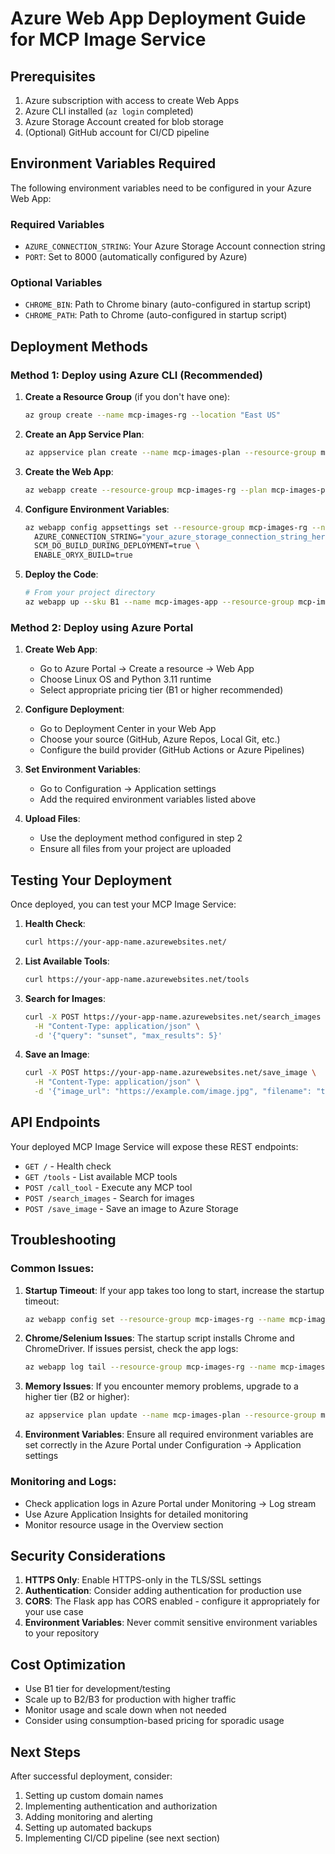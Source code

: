 # Azure Web App Deployment Guide for MCP Image Service

## Prerequisites

1. Azure subscription with access to create Web Apps
2. Azure CLI installed (`az login` completed)
3. Azure Storage Account created for blob storage
4. (Optional) GitHub account for CI/CD pipeline

## Environment Variables Required

The following environment variables need to be configured in your Azure Web App:

### Required Variables
- `AZURE_CONNECTION_STRING`: Your Azure Storage Account connection string
- `PORT`: Set to 8000 (automatically configured by Azure)

### Optional Variables
- `CHROME_BIN`: Path to Chrome binary (auto-configured in startup script)
- `CHROME_PATH`: Path to Chrome (auto-configured in startup script)

## Deployment Methods

### Method 1: Deploy using Azure CLI (Recommended)

1. **Create a Resource Group** (if you don't have one):
   ```bash
   az group create --name mcp-images-rg --location "East US"
   ```

2. **Create an App Service Plan**:
   ```bash
   az appservice plan create --name mcp-images-plan --resource-group mcp-images-rg --sku B1 --is-linux
   ```

3. **Create the Web App**:
   ```bash
   az webapp create --resource-group mcp-images-rg --plan mcp-images-plan --name mcp-images-app --runtime "PYTHON|3.11" --startup-file "startup.sh"
   ```

4. **Configure Environment Variables**:
   ```bash
   az webapp config appsettings set --resource-group mcp-images-rg --name mcp-images-app --settings \
     AZURE_CONNECTION_STRING="your_azure_storage_connection_string_here" \
     SCM_DO_BUILD_DURING_DEPLOYMENT=true \
     ENABLE_ORYX_BUILD=true
   ```

5. **Deploy the Code**:
   ```bash
   # From your project directory
   az webapp up --sku B1 --name mcp-images-app --resource-group mcp-images-rg --location "East US"
   ```

### Method 2: Deploy using Azure Portal

1. **Create Web App**:
   - Go to Azure Portal → Create a resource → Web App
   - Choose Linux OS and Python 3.11 runtime
   - Select appropriate pricing tier (B1 or higher recommended)

2. **Configure Deployment**:
   - Go to Deployment Center in your Web App
   - Choose your source (GitHub, Azure Repos, Local Git, etc.)
   - Configure the build provider (GitHub Actions or Azure Pipelines)

3. **Set Environment Variables**:
   - Go to Configuration → Application settings
   - Add the required environment variables listed above

4. **Upload Files**:
   - Use the deployment method configured in step 2
   - Ensure all files from your project are uploaded

## Testing Your Deployment

Once deployed, you can test your MCP Image Service:

1. **Health Check**:
   ```bash
   curl https://your-app-name.azurewebsites.net/
   ```

2. **List Available Tools**:
   ```bash
   curl https://your-app-name.azurewebsites.net/tools
   ```

3. **Search for Images**:
   ```bash
   curl -X POST https://your-app-name.azurewebsites.net/search_images \
     -H "Content-Type: application/json" \
     -d '{"query": "sunset", "max_results": 5}'
   ```

4. **Save an Image**:
   ```bash
   curl -X POST https://your-app-name.azurewebsites.net/save_image \
     -H "Content-Type: application/json" \
     -d '{"image_url": "https://example.com/image.jpg", "filename": "test-image"}'
   ```

## API Endpoints

Your deployed MCP Image Service will expose these REST endpoints:

- `GET /` - Health check
- `GET /tools` - List available MCP tools
- `POST /call_tool` - Execute any MCP tool
- `POST /search_images` - Search for images
- `POST /save_image` - Save an image to Azure Storage

## Troubleshooting

### Common Issues:

1. **Startup Timeout**: If your app takes too long to start, increase the startup timeout:
   ```bash
   az webapp config set --resource-group mcp-images-rg --name mcp-images-app --startup-file "startup.sh" --startup-timeout 120
   ```

2. **Chrome/Selenium Issues**: The startup script installs Chrome and ChromeDriver. If issues persist, check the app logs:
   ```bash
   az webapp log tail --resource-group mcp-images-rg --name mcp-images-app
   ```

3. **Memory Issues**: If you encounter memory problems, upgrade to a higher tier (B2 or higher):
   ```bash
   az appservice plan update --name mcp-images-plan --resource-group mcp-images-rg --sku B2
   ```

4. **Environment Variables**: Ensure all required environment variables are set correctly in the Azure Portal under Configuration → Application settings

### Monitoring and Logs:

- Check application logs in Azure Portal under Monitoring → Log stream
- Use Azure Application Insights for detailed monitoring
- Monitor resource usage in the Overview section

## Security Considerations

1. **HTTPS Only**: Enable HTTPS-only in the TLS/SSL settings
2. **Authentication**: Consider adding authentication for production use
3. **CORS**: The Flask app has CORS enabled - configure it appropriately for your use case
4. **Environment Variables**: Never commit sensitive environment variables to your repository

## Cost Optimization

- Use B1 tier for development/testing
- Scale up to B2/B3 for production with higher traffic
- Monitor usage and scale down when not needed
- Consider using consumption-based pricing for sporadic usage

## Next Steps

After successful deployment, consider:
1. Setting up custom domain names
2. Implementing authentication and authorization
3. Adding monitoring and alerting
4. Setting up automated backups
5. Implementing CI/CD pipeline (see next section)